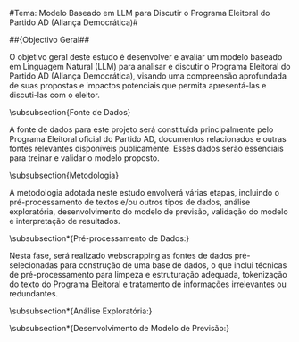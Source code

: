 #Tema: Modelo Baseado em LLM para Discutir o Programa Eleitoral do Partido AD (Aliança Democrática)#

##{Objectivo Geral##

O objetivo geral deste estudo é desenvolver e avaliar um modelo baseado em Linguagem Natural (LLM) para analisar e discutir o Programa Eleitoral do Partido AD (Aliança Democrática), visando uma compreensão aprofundada de suas propostas e impactos potenciais que permita apresentá-las e discuti-las com o eleitor.

\subsubsection{Fonte de Dados}

A fonte de dados para este projeto será constituída principalmente pelo Programa Eleitoral oficial do Partido AD, documentos relacionados e outras fontes relevantes disponíveis publicamente. Esses dados serão essenciais para treinar e validar o modelo proposto.

\subsubsection{Metodologia}

A metodologia adotada neste estudo envolverá várias etapas, incluindo o pré-processamento de textos e/ou outros tipos de dados, análise exploratória, desenvolvimento do modelo de previsão, validação do modelo e interpretação de resultados.

\subsubsection*{Pré-processamento de Dados:}

Nesta fase, será realizado webscrapping as fontes de dados pré-selecionadas para construção de uma base de dados, o que inclui técnicas de pré-processamento para limpeza e estruturação adequada, tokenização do texto do Programa Eleitoral e tratamento de informações irrelevantes ou redundantes.

\subsubsection*{Análise Exploratória:}


\subsubsection*{Desenvolvimento de Modelo de Previsão:}


